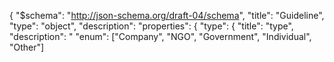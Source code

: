 {
  "$schema": "http://json-schema.org/draft-04/schema",
  "title": "Guideline", 
   "type": "object",
   "description": 
  "properties": {
  "type": {
  "title": "type",
  "description": "
  "enum": ["Company", "NGO", "Government", "Individual", "Other"]



